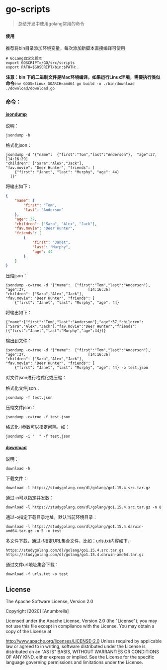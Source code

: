# go-scripts
> 总结开发中使用golang常用的命令



#### 使用

推荐将bin目录添加环境变量，每次添加新脚本直接编译可使用

```shell
# GoLang自定义脚本
export GOSCRIPT=/GO/src/scripts
export PATH=$GOSCRIPT/bin:$PATH:.
```



**注意：bin 下的二进制文件是Mac环境编译，如果运行Linux环境，需要执行类似命令**`env GOOS=linux GOARCH=amd64 go build -o ./bin/download ./download/download.go`



### 命令：

#### [jsondump](./json/README.MD)

说明：

```shell
jsondump -h
```



格式化json：

```shell
jsondump -d '{"name":  {"first":"Tom","last":"Anderson"},  "age":37,                                    [14:16:29]
"children": ["Sara","Alex","Jack"],
"fav.movie": "Deer Hunter", "friends": [
    {"first": "Janet", "last": "Murphy", "age": 44}
  ]}'
```



将输出如下：

```json
{
	"name": {
		"first": "Tom",
		"last": "Anderson"
	},
	"age": 37,
	"children": ["Sara", "Alex", "Jack"],
	"fav.movie": "Deer Hunter",
	"friends": [
		{
			"first": "Janet",
			"last": "Murphy",
			"age": 44
		}
	]
}
```



压缩json：

```shell
jsondump -c=true -d '{"name":  {"first":"Tom","last":"Anderson"},  "age":37,                            [14:16:36]
"children": ["Sara","Alex","Jack"],
"fav.movie": "Deer Hunter", "friends": [
    {"first": "Janet", "last": "Murphy", "age": 44}
```



将输出如下：

```shell
{"name":{"first":"Tom","last":"Anderson"},"age":37,"children":["Sara","Alex","Jack"],"fav.movie":"Deer Hunter","friends":[{"first":"Janet","last":"Murphy","age":44}]}
```



输出到文件：

```shell
jsondump -c=true -d '{"name":  {"first":"Tom","last":"Anderson"},  "age":37,                            [14:16:36]
"children": ["Sara","Alex","Jack"],
"fav.movie": "Deer Hunter", "friends": [
    {"first": "Janet", "last": "Murphy", "age": 44} -o test.json
```



对文件json进行格式化或压缩：

格式化文件json：

```shell
jsondump -f test.json
```



压缩文件json：

```shell
jsondump -c=true -f test.json
```



格式化-i参数可以指定间隔，如：

```
jsondump -i "  " -f test.json
```



#### [download](./download/README.MD)

说明：

```
download -h
```



下载文件：

```
download -l https://studygolang.com/dl/golang/go1.15.4.src.tar.gz
```



通过-n可以指定并发数：

````
download -l https://studygolang.com/dl/golang/go1.15.4.src.tar.gz -n 8
````



通过-o指定下载目录地址，默认当前环境目录：

```
download -l https://studygolang.com/dl/golang/go1.15.4.darwin-amd64.tar.gz -n 5 -o test
```



多文件下载，通过-f指定URL集合文件，比如：urls.txt内容如下，

```
https://studygolang.com/dl/golang/go1.15.4.src.tar.gz
https://studygolang.com/dl/golang/go1.15.4.darwin-amd64.tar.gz
```



通过文件url地址集合下载：

```
download -f urls.txt -o test
```

## License
The Apache Software License, Version 2.0

Copyright [2020] [Anumbrella]

Licensed under the Apache License, Version 2.0 (the "License"); you may not use this file except in compliance with the License. You may obtain a copy of the License at

http://www.apache.org/licenses/LICENSE-2.0
Unless required by applicable law or agreed to in writing, software distributed under the License is distributed on an "AS IS" BASIS, WITHOUT WARRANTIES OR CONDITIONS OF ANY KIND, either express or implied. See the License for the specific language governing permissions and limitations under the License.


